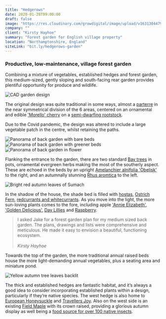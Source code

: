 ```yaml
---
title: "Hedgerows"
date: 2020-01-28T09:00:00
draft: false
image: "https://res.cloudinary.com/growdigital/image/upload/v1631304479/hedgerows/hedgerows-flowers-shed.jpg"
company: ""
client: "Kirsty Hayhoe"
summary: "Forest garden for English village property"
location: "Northamptonshire, England"
siteLink: "bit.ly/hedgerows-garden"
---
```


### Productive, low-maintenance, village forest garden
          
Combining a mixture of vegetables, established hedges and forest garden, this medium-sized, gently sloping and south-facing rear garden provides plentiful opportunity for produce and wildlife.

<img class="img-fluid mb-4" alt="CAD garden design" src="https://res.cloudinary.com/growdigital/image/upload/w_800/v1580162087/hedgerows-areas.png">

The original design was quite traditional in some ways, almost a [parterre](https://en.wikipedia.org/wiki/Parterre) in the near symmetrical division of the 6 areas, centered on an ornamental and edible ['Morello' cherry](https://www.orangepippin.com/varieties/cherries/morello) on a [semi-dwarfing rootstock](https://walcotnursery.co.uk/rootstocks/).

Due to the Covid pandemic, the design was altered to include a large vegetable patch in the centre, whilst retaining the paths.

<img class="img-fluid mb-4" src="https://res.cloudinary.com/growdigital/image/upload/v1631882160/hedgerows/hedgerows-from-east-beds-mar21.jpg" alt="Panorama of back garden with bare beds">

<img class="img-fluid mb-4" src="https://res.cloudinary.com/growdigital/image/upload/v1631882160/hedgerows/hedgerows-from-east-growing-may21.jpg" alt="Panorama of back garden with greener beds">

<img class="img-fluid mb-4" src="https://res.cloudinary.com/growdigital/image/upload/w_800/v1631822028/hedgerows/hedgerows-panorama-flowers.jpg" alt="Panorama of back garden in flower">

Flanking the entrance to the garden, there are two standard [Bay trees](https://pfaf.org/user/Plant.aspx?LatinName=Laurus+Nobilis) in pots, ornamental evergreen herbs making the most of the southerly aspect. These are echoed in the beds by an upright [Amelanchier alnifolia 'Obelisk'](https://www.rhs.org.uk/plants/154903/amelanchier-alnifolia-obelisk-(pbr)/details) to the right, and an autumnally stunning [Rhus aromtica](https://pfaf.org/user/plant.aspx?LatinName=Rhus+aromatica) to the left.

<img class="img-fluid mb-4" alt="Bright red autumn leaves of Sumach" src="https://res.cloudinary.com/growdigital/image/upload/w_800/v1544360851/rhus-31281175558.jpg">

In the shadow of the house, the shade bed is filled with [hostas](https://en.wikipedia.org/wiki/Hosta), [Ostrich Fern](https://pfaf.org/user/Plant.aspx?LatinName=Matteuccia+struthiopteris), [redcurrants and whitecurrants](https://pfaf.org/user/plant.aspx?latinname=Ribes+rubrum). As you move into the light, the more sun-loving plants comes to the fore, including apple ['Annie Elizabeth'](https://www.orangepippin.com/varieties/apples/annie-elizabeth), ['Golden Delicious'](https://www.orangepippin.com/varieties/apples/golden-delicious), [Day Lillies](https://en.wikipedia.org/wiki/Daylily) and [Raspberry](https://pfaf.org/user/Plant.aspx?LatinName=Rubus+idaeus). 

>I asked Jake for a forest garden plan for my medium sized back garden. The plans, drawings and lists were comprehensive and meticulous. He made it easy to envision a beautiful, functioning ecosystem.<br><br>_Kirsty Hayhoe_
          
Towards the top of the garden, the more traditional annual raised beds house the more light-demanding annual vegetables, plus a seating area and miniature pond.

<img class="img-fluid mb-4" src="https://res.cloudinary.com/growdigital/image/upload/w_800/v1631822376/hedgerows/acer-campestre-autumn-leaves.jpg" alt="Yellow autumn tree leaves backlit">

The thick and established hedges are fantastic habitat, and it’s always a good idea to consider incorporating established plants within a design, particularly if they’re native species. The west hedge is also home to [European Honeysuckle](https://pfaf.org/User/Plant.aspx?LatinName=Lonicera+periclymenum) and [Travellers Joy](https://pfaf.org/User/Plant.aspx?LatinName=Clematis+vitalba). Also on the west side is an existing [Field Maple](https://pfaf.org/user/plant.aspx?latinname=Acer+campestre) with its crown raised, providing a glorious autumn display as well being a [food source for over 100 native insects](https://www.brc.ac.uk/dbif/hostsresults.aspx?hostid=69).
